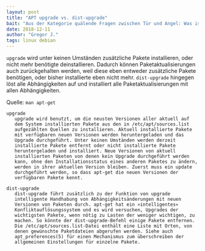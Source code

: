```yaml
---
layout: post
title: "APT upgrade vs. dist-upgrade"
bait: "Aus der Kategorie quälende Fragen zwischen Tür und Angel: Was ist der Unterschied zwischen apt-get upgrade und apt-get dist-upgrade?"
date: 2018-12-11
author: "Gregor J."
tags: linux debian
---
```


`upgrade` wird unter keinen Umständen zusätzliche Pakete installieren, oder nicht mehr benötigte deinstallieren. Dadurch können Paketaktualisierungen auch zurückgehalten werden, weil diese eben entweder zusätzliche Pakete benötigen, oder bisher installierte eben nicht mehr. `dist-upgrade` hingegen löst alle Abhängigkeiten auf und installiert alle Paketaktualisierungen mit allen Abhängigkeiten.

Quelle: `man apt-get`
```
upgrade
   upgrade wird benutzt, um die neusten Versionen aller aktuell auf
   dem System installierten Pakete aus den in /etc/apt/sources.list
   aufgezählten Quellen zu installieren. Aktuell installierte Pakete
   mit verfügbaren neuen Versionen werden heruntergeladen und das
   Upgrade durchgeführt. Unter keinen Umständen werden derzeit
   installierte Pakete entfernt oder nicht installierte Pakete
   heruntergeladen und installiert. Neue Versionen von aktuell
   installierten Paketen von denen kein Upgrade durchgeführt werden
   kann, ohne den Installationsstatus eines anderen Paketes zu ändern,
   werden in ihrer aktuellen Version bleiben. Zuerst muss ein update
   durchgeführt werden, so dass apt-get die neuen Versionen der
   verfügbaren Pakete kennt.

dist-upgrade
   dist-upgrade führt zusätzlich zu der Funktion von upgrade
   intelligente Handhabung von Abhängigkeitsänderungen mit neuen
   Versionen von Paketen durch. apt-get hat ein »intelligentes«
   Konfliktauflösungssystem und es wird versuchen, Upgrades der
   wichtigsten Pakete, wenn nötig zu Lasten der weniger wichtigen, zu
   machen. So könnte der dist-upgrade-Befehl einige Pakete entfernen.
   Die /etc/apt/sources.list-Datei enthält eine Liste mit Orten, von
   denen gewünschte Paketdateien abgerufen werden. Siehe auch
   apt_preferences(5) für einen Mechanismus zum überschreiben der
   allgemeinen Einstellungen für einzelne Pakete.
```
